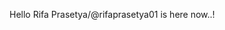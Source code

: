 Hello Rifa Prasetya/@rifaprasetya01 is here now..!

<!---
rifaprasetya01/rifaprasetya01 is a ✨ special ✨ repository because its `README.md` (this file) appears on your GitHub profile.
You can click the Preview link to take a look at your changes.
--->
